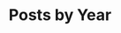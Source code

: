 ---
title: "Posts by Year"
permalink: /year-archive/
layout: posts
author_profile: true
comments: false
---